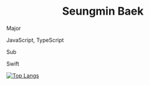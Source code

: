 
<h1 align = "center">Seungmin Baek</h1>

Major

JavaScript, TypeScript


Sub

Swift


[![Top Langs](https://github-readme-stats.vercel.app/api/top-langs/?username=anuraghazra&layout=compact)](https://github.com/anuraghazra/github-readme-stats)
